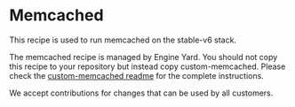 # Memcached

This recipe is used to run memcached on the stable-v6 stack.

The memcached recipe is managed by Engine Yard. You should not copy this recipe to your repository but instead copy custom-memcached. Please check the [custom-memcached readme](../../custom-cookbooks/memcached/cookbooks/custom-memcached) for the complete instructions.

We accept contributions for changes that can be used by all customers.
